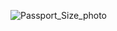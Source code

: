 ![Passport_Size_photo](https://github.com/user-attachments/assets/bc91f205-0de2-4353-bafd-3c01a44b090c)
